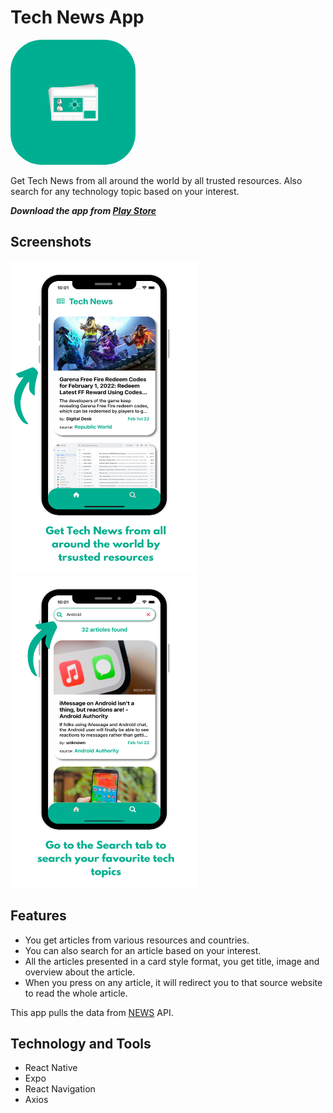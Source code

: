 # Tech News App

<img src="https://github.com/BrijenMakwana/TechNewsApp/blob/main/assets/images/icon.png" width="200" height="200" style="border-radius:50px;">

Get Tech News from all around the world by all trusted resources. Also search for any technology topic based on your interest.

***Download the app from [Play Store](https://play.google.com/store/apps/details?id=com.brijenmakwana.TechNews)***

## Screenshots

<img src="https://github.com/BrijenMakwana/TechNewsApp/blob/main/assets/images/ScreenShot1.png" width="300" height="500"> <img src="https://github.com/BrijenMakwana/TechNewsApp/blob/main/assets/images/ScreenShot2.png" width="300" height="500">

## Features

- You get articles from various resources and countries.
- You can also search for an article based on your interest.
- All the articles presented in a card style format, you get title, image and overview about the article.
-  When you press on any article, it will redirect you to that source website to read the whole article.

This app pulls the data from [NEWS](https://newsapi.org) API.

## Technology and Tools

 - React Native
 - Expo
 - React Navigation
 - Axios
